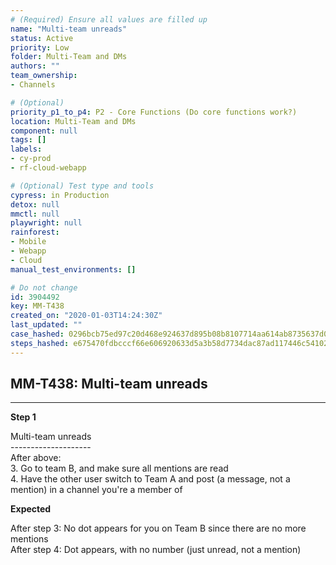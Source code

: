 ```yaml
---
# (Required) Ensure all values are filled up
name: "Multi-team unreads"
status: Active
priority: Low
folder: Multi-Team and DMs
authors: ""
team_ownership: 
- Channels

# (Optional)
priority_p1_to_p4: P2 - Core Functions (Do core functions work?)
location: Multi-Team and DMs
component: null
tags: []
labels: 
- cy-prod
- rf-cloud-webapp

# (Optional) Test type and tools
cypress: in Production
detox: null
mmctl: null
playwright: null
rainforest: 
- Mobile
- Webapp
- Cloud
manual_test_environments: []

# Do not change
id: 3904492
key: MM-T438
created_on: "2020-01-03T14:24:30Z"
last_updated: ""
case_hashed: 0296bcb75ed97c20d468e924637d895b08b8107714aa614ab8735637d03519ca7cf08656e2cf8ccf03b04961ff4d3f39
steps_hashed: e675470fdbcccf66e606920633d5a3b58d7734dac87ad117446c54102b0329a00d628f67ea55f34b03ba1e63dafd52fe
---
```


<!-- (Auto-generated) Based on frontmatter's "key" and "name" -->

## MM-T438: Multi-team unreads

---

**Step 1**

Multi-team unreads\
\--------------------\
After above:\
3\. Go to team B, and make sure all mentions are read\
4\. Have the other user switch to Team A and post (a message, not a mention) in a channel you're a member of

**Expected**

After step 3: No dot appears for you on Team B since there are no more mentions\
After step 4: Dot appears, with no number (just unread, not a mention)
